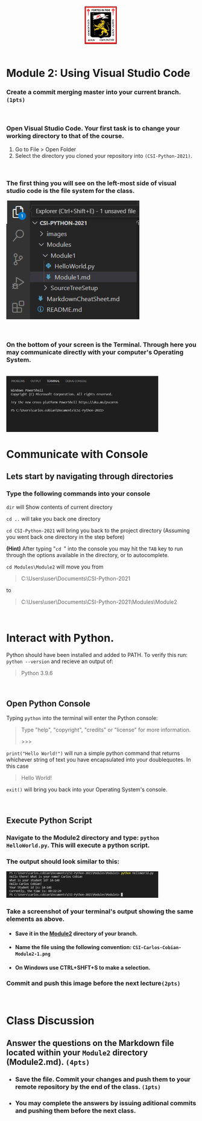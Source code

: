<div style="text-align:center">
        <img    src="../../images/csi.png" 
                title="Colegio San Ignacio" 
                width="20%" 
                height="20%" />
</div>
<br>

# Module 2: Using Visual Studio Code

### Create a commit merging master into your current branch. `(1pts)`

<br>

### Open Visual Studio Code. Your first task is to change your working directory to that of the course.

1. Go to File > Open Folder
2. Select the directory you cloned your repository into `(CSI-Python-2021)`. 

<br>

### The first thing you will see on the left-most side of visual studio code is the file system for the class.
<img    src="VSLeftPanel.png" 
        title="Files available on the directory may vary from the time of the screenshot" 
        width="70%" 
        height="70%" />

<br>

### On the bottom of your screen is the Terminal. Through here you may communicate directly with your computer's Operating System. 
<br>
<img    src="Terminal.png" 
        title="Terminal" 
        width="80%" 
        height="80%" />

# Communicate with Console

## Lets start by navigating through directories 
### Type the following commands into your console


`dir` will Show contents of current directory
 
`cd ..` will take you back one directory

`cd CSI-Python-2021` will bring you back to the project directory (Assuming you went back one directory in the step before)

**(Hint)** After typing "`cd `" into the console you may hit the `TAB` key to run through the options available in the directory, or to autocomplete.

`cd Modules\Module2` will move you from
> C:\Users\user\Documents\CSI-Python-2021

to 

> C:\Users\user\Documents\CSI-Python-2021\Modules\Module2

<br>

# Interact with Python.

Python should have been installed and added to PATH. To verify this run: `python --version` and recieve an output of:
 
>Python 3.9.6

<br>

## Open Python Console

Typing `python` into the terminal will enter the Python console:

> Type "help", "copyright", "credits" or "license" for more information.
>
> \>\>\>

`print("Hello World!")` will run a simple python command that returns whichever string of text you have encapsulated into your doublequotes. In this case 
> Hello World!

`exit()` will bring you back into your Operating System's console.

<br>

## Execute Python Script
### Navigate to the Module2 directory and type: `python HelloWorld.py`. This will execute a python script.

### The output should look similar to this:

<img    src="HelloWorldSample.png" 
        title="HelloCarlos!" 
        width="80%" 
        height="80%" />

### Take a screenshot of your terminal's output showing the same elements as above. 
* #### Save it in the <u>Module2</u> directory of your branch. 
* #### Name the file using the following convention: `CSI-Carlos-Cobian-Module2-1.png`
* #### On Windows use CTRL+SHFT+S to make a selection.

### Commit and push this image before the next lecture`(2pts)`

<br>

# Class Discussion
## Answer the questions on the Markdown file located within your `Module2` directory (Module2.md). `(4pts)`

<!-- This is a comment. It is not processed by the code -->
<!-- Welcome! These are your questions. -->
<!-- Answer using full sentences to receive all points. -->
<!-- 

What does "cd" stand for?

 - Answer:

Did you get stuck at any point or cecome confused with your console? (yes/no) 
If so, what happened? How did you solve it? (optional)

 - Answer:

Did you consider searching google for other commands to run? What did you try? 

 - Answer:

What would you like to program? 

 - Answer:

Lackluster responses may result in point deductions.
-->

* ### Save the file. Commit your changes and push them to your remote repository by the end of the class. `(1pts)`
* ### You may complete the answers by issuing aditional commits and pushing them before the next class.